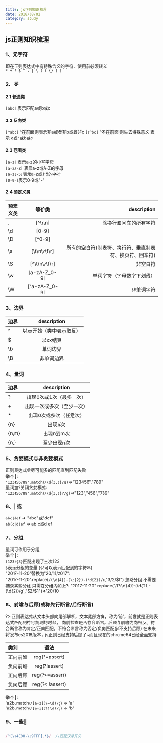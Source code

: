 ```yaml
---
title: js正则知识梳理
date: 2018/08/02
category: study
---
```


## js正则知识梳理

### 1、元字符

即在正则表达式中有特殊含义的字符，使用前必须转义   
`* + ? $ ^ . | \ ( ) {} [ ]`

### 2、类
#### 2.1 普通类
`[abc]` 表示匹配a或b或c 

#### 2.2 反向类
`[^abc]` ^在前面则表示非a或者非b或者非c 
`[a^bc]` ^不在前面 则失去特殊意义 表示 a或^或b或c 

#### 2.3 范围类
`[a-z]` 表示a-z的小写字母  
`[a-zA-Z]` 表示a-z或A-Z的字母  
`[a-z1-5]`表示a-z或1-5的字符  
`[0-9-]`表示0-9或"-"

#### 2.4 预定义类

| 预定义类  | 等价类  | description |
| :------------ |:---------------:| -----:|
| .      | [^\r\n]      | 除换行和回车的所有字符 |
| \d     | [0-9]        |    |
| \D     | [^0-9]       |     |
| \s     | [\t\n\v\f\r] |    所有的空白符(制表符、换行符、垂直制表符、换页符、回车符) |
| \S     | [^\t\n\v\f\r]|    非空白符 |
| \w     | [a-zA-Z_0-9] |    单词字符（字母数字下划线） |
| \W     | [^a-zA-Z_0-9]|    非单词字符 |

### 3、边界

| 边界  | description  | 
| :------------ |:---------------:| 
| ^      | 以xx开始（类中表示取反）      | 
| $      | 以xx结束        |   
| \b     | 单词边界       |    
| \B     | 非单词边界 |   

### 4、量词

| 边界  | description  | 
| :------------ |:---------------:| 
| ?      | 出现0次或1次（最多一次）      | 
| +      | 出现一次或多次（至少一次）        |   
| *      | 出现0次或多次（任意次）       |    
| {n}    | 出现n次 | 
| {n,m}  | 出现n到m次 | 
| {n,}   | 至少出现n次 | 

### 5、贪婪模式与非贪婪模式

正则表达式会尽可能多的匹配直到匹配失败  
举个🌰:   
`'123456789'.match(/\d{3,6}/g)`=>"123456","789"   
量词加?关闭贪婪模式:     
`'123456789'.match(/\d{3,6}?/g)`=>"123","456","789"

### 6、| 或

`abc|def` => "abc"或"def"   
`ab(c|d)ef` => ab c或d ef

### 7、分组

量词可作用于分组   
举个🌰:  
`(123){3}`匹配出现了三次123   
`$`表示分组的变量 (`$&`可以表示匹配到的字符串)  
"2017-11-20"替换为"20/11/2017":   
"2017-11-20".replace(`/(\d{4})-(\d{2})-(\d{2})/g`,"$3/$2/$1")    
忽略分组 不需要捕获某些分组 只需在分组内加上?:  
"2017-11-20".replace(`/(?:\d{4})-(\d{2})-(\d{2})/g`,"$2/$1")=>'20/10' 

### 8、前瞻与后顾(或称先行断言/后行断言)

?> 正则表达式从文本头部向尾部解析，文本尾部方向，称为‘前’，前瞻就是正则表达式匹配到符号规则的时候， 向前检查是否符合断言。后顾与前瞻方向相反。符合断言称为肯定/正向匹配，不符合断言称为否定/负向匹配(js不支持后顾) 在未来将发布es2018版本，js正则已经支持后顾了~而且现在的chrome64已经全面支持 

| 类别  | 语法  | 
| :------------ |:---------------:| 
| 正向前瞻       | reg(?=assert)      | 
| 负向前瞻       | reg(?!assert)        |   
| 正向后顾       | reg(?<=assert)      |    
| 负向后顾       | reg(?< !assert) | 
举个🌰:   
'a2b'.match(`/[a-z](?=\d)/g`) => 'a'   
'a2b'.match(`/[a-z](?!\d)/g`) => 'b'

### 9、一些🌰

```javascript

/^[\u4E00-\u9FFF].*$/  //匹配汉字开头

```

   